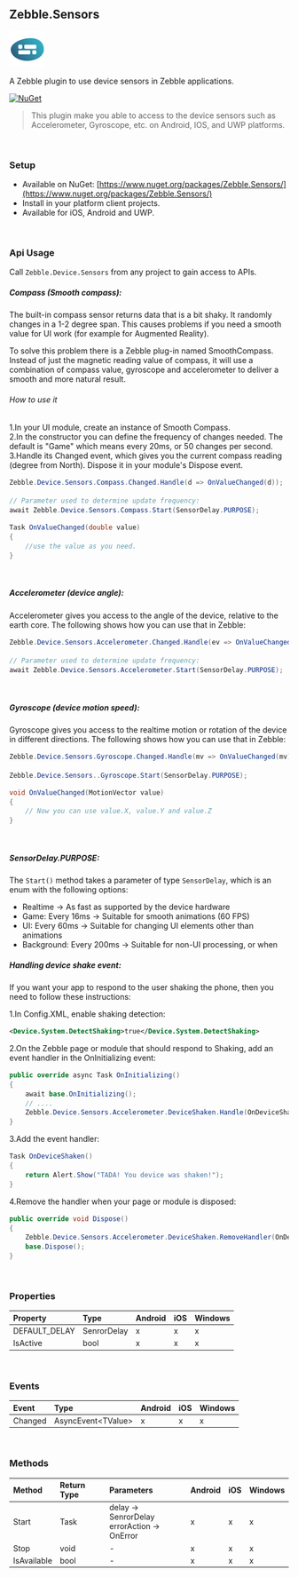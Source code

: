 [logo]: https://raw.githubusercontent.com/Geeksltd/Zebble.Sensors/master/Shared/NuGet/Icon.png "Zebble.Sensors"


## Zebble.Sensors

![logo]

A Zebble plugin to use device sensors in Zebble applications.


[![NuGet](https://img.shields.io/nuget/v/Zebble.Sensors.svg?label=NuGet)](https://www.nuget.org/packages/Zebble.Sensors/)

> This plugin make you able to access to the device sensors such as Accelerometer, Gyroscope, etc. on Android, IOS, and UWP platforms.

<br>


### Setup
* Available on NuGet: [https://www.nuget.org/packages/Zebble.Sensors/](https://www.nuget.org/packages/Zebble.Sensors/)
* Install in your platform client projects.
* Available for iOS, Android and UWP.
<br>


### Api Usage

Call `Zebble.Device.Sensors` from any project to gain access to APIs.

##### Compass (Smooth compass):
The built-in compass sensor returns data that is a bit shaky. It randomly changes in a 1-2 degree span. This causes problems if you need a smooth value for UI work (for example for Augmented Reality).

To solve this problem there is a Zebble plug-in named SmoothCompass. Instead of just the magnetic reading value of compass, it will use a combination of compass value, gyroscope and accelerometer to deliver a smooth and more natural result.
###### How to use it
1.In your UI module, create an instance of Smooth Compass.
<br>
2.In the constructor you can define the frequency of changes needed. The default is "Game" which means every 20ms, or 50 changes per second.
<br>
3.Handle its Changed event, which gives you the current compass reading (degree from North).
Dispose it in your module's Dispose event.
```csharp
Zebble.Device.Sensors.Compass.Changed.Handle(d => OnValueChanged(d));
            
// Parameter used to determine update frequency:
await Zebble.Device.Sensors.Compass.Start(SensorDelay.PURPOSE);
```
```csharp
Task OnValueChanged(double value)
{
    //use the value as you need.
}
```
<br>

##### Accelerometer (device angle):
Accelerometer gives you access to the angle of the device, relative to the earth core.
The following shows how you can use that in Zebble:
```csharp
Zebble.Device.Sensors.Accelerometer.Changed.Handle(ev => OnValueChanged(ev));
   
// Parameter used to determine update frequency:
await Zebble.Device.Sensors.Accelerometer.Start(SensorDelay.PURPOSE); 
```
<br>

##### Gyroscope (device motion speed):
Gyroscope gives you access to the realtime motion or rotation of the device in different directions.
The following shows how you can use that in Zebble:
```csharp
Zebble.Device.Sensors.Gyroscope.Changed.Handle(mv => OnValueChanged(mv));

Zebble.Device.Sensors..Gyroscope.Start(SensorDelay.PURPOSE);
```
```csharp
void OnValueChanged(MotionVector value)
{
    // Now you can use value.X, value.Y and value.Z
}
```
<br>

##### SensorDelay.PURPOSE:

The `Start()` method takes a parameter of type `SensorDelay`, which is an enum with the following options:

* Realtime -> As fast as supported by the device hardware
* Game: Every 16ms -> Suitable for smooth animations (60 FPS)
* UI: Every 60ms -> Suitable for changing UI elements other than animations
* Background: Every 200ms -> Suitable for non-UI processing, or when

##### Handling device shake event:
If you want your app to respond to the user shaking the phone, then you need to follow these instructions:

1.In Config.XML, enable shaking detection:
```xml
<Device.System.DetectShaking>true</Device.System.DetectShaking>
```
2.On the Zebble page or module that should respond to Shaking, add an event handler in the OnInitializing event:
```csharp
public override async Task OnInitializing()
{
    await base.OnInitializing();
    // ....
    Zebble.Device.Sensors.Accelerometer.DeviceShaken.Handle(OnDeviceShaken);        
}
```
3.Add the event handler:
```csharp
Task OnDeviceShaken()
{
    return Alert.Show("TADA! You device was shaken!");
}
```
4.Remove the handler when your page or module is disposed:
```csharp
public override void Dispose()
{
    Zebble.Device.Sensors.Accelerometer.DeviceShaken.RemoveHandler(OnDeviceShaken);
    base.Dispose();
}
```
<br>


### Properties
| Property     | Type         | Android | iOS | Windows |
| :----------- | :----------- | :------ | :-- | :------ |
| DEFAULT_DELAY           | SenrorDelay          | x       | x   | x       |
| IsActive           | bool          | x       | x   | x       |

<br>


### Events
| Event             | Type                                          | Android | iOS | Windows |
| :-----------      | :-----------                                  | :------ | :-- | :------ |
| Changed            | AsyncEvent<TValue&gt;    | x       | x   | x       |


<br>


### Methods
| Method       | Return Type  | Parameters                          | Android | iOS | Windows |
| :----------- | :----------- | :-----------                        | :------ | :-- | :------ |
| Start         | Task| delay -> SenrorDelay<br> errorAction -> OnError| x       | x   | x       |
| Stop         | void| - | x       | x   | x       |
| IsAvailable         | bool| -| x       | x   | x       |
